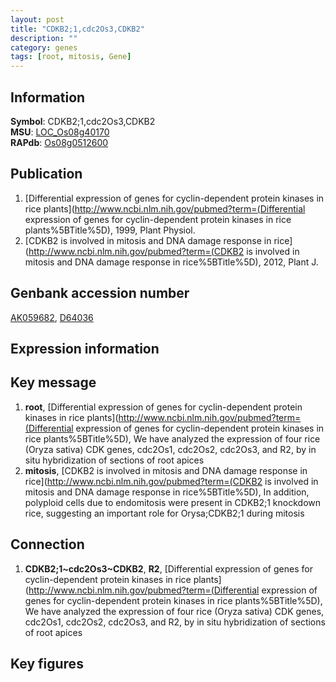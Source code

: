```yaml
---
layout: post
title: "CDKB2;1,cdc2Os3,CDKB2"
description: ""
category: genes
tags: [root, mitosis, Gene]
---
```


## Information
__Symbol__: CDKB2;1,cdc2Os3,CDKB2  
__MSU__: [LOC_Os08g40170](http://rice.plantbiology.msu.edu/cgi-bin/ORF_infopage.cgi?orf=LOC_Os08g40170)  
__RAPdb__: [Os08g0512600](http://rapdb.dna.affrc.go.jp/viewer/gbrowse_details/irgsp1?name=Os08g0512600)  

## Publication
1. [Differential expression of genes for cyclin-dependent protein kinases in rice plants](http://www.ncbi.nlm.nih.gov/pubmed?term=(Differential expression of genes for cyclin-dependent protein kinases in rice plants%5BTitle%5D), 1999, Plant Physiol.
2. [CDKB2 is involved in mitosis and DNA damage response in rice](http://www.ncbi.nlm.nih.gov/pubmed?term=(CDKB2 is involved in mitosis and DNA damage response in rice%5BTitle%5D), 2012, Plant J.

## Genbank accession number
[AK059682](http://www.ncbi.nlm.nih.gov/nuccore/AK059682), [D64036](http://www.ncbi.nlm.nih.gov/nuccore/D64036)

## Expression information

## Key message
1. __root__, [Differential expression of genes for cyclin-dependent protein kinases in rice plants](http://www.ncbi.nlm.nih.gov/pubmed?term=(Differential expression of genes for cyclin-dependent protein kinases in rice plants%5BTitle%5D),  We have analyzed the expression of four rice (Oryza sativa) CDK genes, cdc2Os1, cdc2Os2, cdc2Os3, and R2, by in situ hybridization of sections of root apices
2. __mitosis__, [CDKB2 is involved in mitosis and DNA damage response in rice](http://www.ncbi.nlm.nih.gov/pubmed?term=(CDKB2 is involved in mitosis and DNA damage response in rice%5BTitle%5D),  In addition, polyploid cells due to endomitosis were present in CDKB2;1 knockdown rice, suggesting an important role for Orysa;CDKB2;1 during mitosis

## Connection
1. __CDKB2;1~cdc2Os3~CDKB2__, __R2__, [Differential expression of genes for cyclin-dependent protein kinases in rice plants](http://www.ncbi.nlm.nih.gov/pubmed?term=(Differential expression of genes for cyclin-dependent protein kinases in rice plants%5BTitle%5D),  We have analyzed the expression of four rice (Oryza sativa) CDK genes, cdc2Os1, cdc2Os2, cdc2Os3, and R2, by in situ hybridization of sections of root apices

## Key figures


